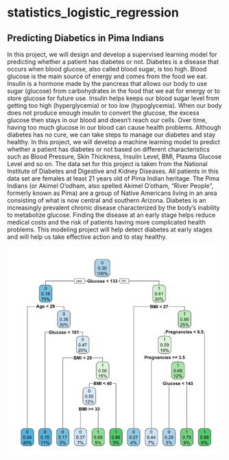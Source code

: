 # statistics_logistic_regression

## Predicting Diabetics in Pima Indians

In this project, we will design and develop a supervised learning model for predicting whether a patient has diabetes or not. Diabetes is a disease that occurs when blood glucose, also called blood sugar, is too high. Blood glucose is the main source of energy and comes from the food we eat. Insulin is a hormone made by the pancreas that allows our body to use sugar (glucose) from carbohydrates in the food that we eat for energy or to store glucose for future use. Insulin helps keeps our blood sugar level from getting too high (hyperglycemia) or too low (hypoglycemia). When our body does not produce enough insulin to convert the glucose, the excess glucose then stays in our blood and doesn’t reach our cells. Over time, having too much glucose in our blood can cause health problems. Although diabetes has no cure, we can take steps to manage our diabetes and stay healthy. In this project, we will develop a machine learning model to predict whether a patient has diabetes or not based on different characteristics such as Blood Pressure, Skin Thickness, Insulin Level, BMI, Plasma Glucose Level and so on. The data set for this project is taken from the National Institute of Diabetes and Digestive and Kidney Diseases. All patients in this data set are females at least 21 years old of Pima Indian heritage. The Pima Indians (or Akimel Oʼodham, also spelled Akimel Oʼotham, “River People”, formerly known as Pima) are a group of Native Americans living in an area consisting of what is now central and southern Arizona. Diabetes is an increasingly prevalent chronic disease characterized by the body’s inability to metabolize glucose. Finding the disease at an early stage helps reduce medical costs and the risk of patients having more complicated health problems. This modeling project will help detect diabetes at early stages and will help us take effective action and to stay healthy.

![Image description](https://github.com/fatiemahsaadeh/statistics_logistic_regression/blob/master/Picture1.png)
